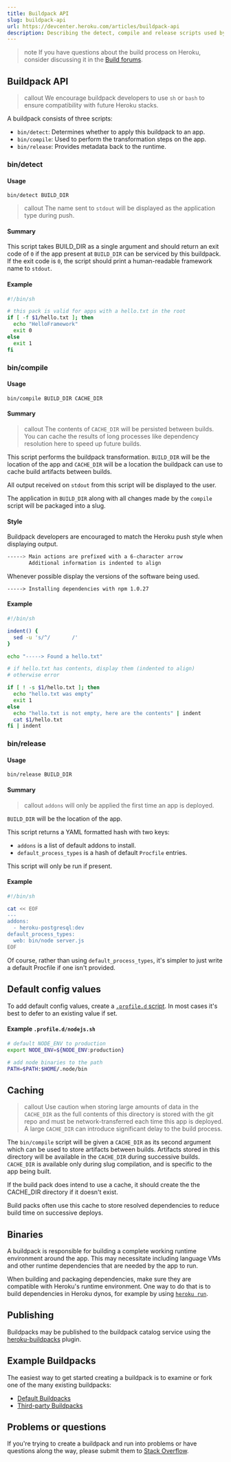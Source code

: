 ```yaml
---
title: Buildpack API
slug: buildpack-api
url: https://devcenter.heroku.com/articles/buildpack-api
description: Describing the detect, compile and release scripts used by a buildpack implementation.
---
```


> note
> If you have questions about the build process on Heroku, consider discussing it in the [Build forums](https://discussion.heroku.com/category/build).

## Buildpack API

> callout
> We encourage buildpack developers to use `sh` or `bash` to ensure compatibility with future Heroku stacks.

A buildpack consists of three scripts:

* `bin/detect`: Determines whether to apply this buildpack to an app.
* `bin/compile`: Used to perform the transformation steps on the app.
* `bin/release`: Provides metadata back to the runtime.

### bin/detect

#### Usage

```
bin/detect BUILD_DIR
```

> callout
> The name sent to `stdout` will be displayed as the application type during push.


#### Summary

This script takes BUILD_DIR as a single argument and should return an exit code of `0` if the app present at `BUILD_DIR` can be serviced by this buildpack. If the exit code is `0`, the script should print a human-readable framework name to `stdout`.

#### Example

```bash
#!/bin/sh

# this pack is valid for apps with a hello.txt in the root
if [ -f $1/hello.txt ]; then
  echo "HelloFramework"
  exit 0
else
  exit 1
fi
```

### bin/compile

#### Usage

```
bin/compile BUILD_DIR CACHE_DIR
```

#### Summary

> callout
> The contents of `CACHE_DIR` will be persisted between builds. You can cache the results of long processes like dependency resolution here to speed up future builds.

This script performs the buildpack transformation. `BUILD_DIR` will be the location of the app and
`CACHE_DIR` will be a location the buildpack can use to cache build artifacts between builds.

All output received on `stdout` from this script will be displayed to the user.

The application in `BUILD_DIR` along with all changes made by the `compile` script will be packaged into a slug.

#### Style

Buildpack developers are encouraged to match the Heroku push style when displaying output.

```bash
-----> Main actions are prefixed with a 6-character arrow
       Additional information is indented to align
```

Whenever possible display the versions of the software being used.

```
-----> Installing dependencies with npm 1.0.27
```

#### Example

```bash
#!/bin/sh

indent() {
  sed -u 's/^/       /'
}

echo "-----> Found a hello.txt"

# if hello.txt has contents, display them (indented to align)
# otherwise error

if [ ! -s $1/hello.txt ]; then
  echo "hello.txt was empty"
  exit 1
else
  echo "hello.txt is not empty, here are the contents" | indent
  cat $1/hello.txt
fi | indent
```
    
### bin/release

#### Usage

```
bin/release BUILD_DIR
```

#### Summary

> callout
> `addons` will only be applied the first time an app is deployed.

`BUILD_DIR` will be the location of the app.

This script returns a YAML formatted hash with two keys:

* `addons` is a list of default addons to install.
* `default_process_types` is a hash of default `Procfile` entries.

This script will only be run if present. 

#### Example

```bash
#!/bin/sh

cat << EOF
---
addons:
  - heroku-postgresql:dev
default_process_types:
  web: bin/node server.js
EOF
```

Of course, rather than using `default_process_types`, it's simpler to just write a default Procfile if one isn't provided.

## Default config values 

To add default config values, create a [`.profile.d` script](/profiled). In most cases it's best to defer to an existing value if set.                                             

#### Example `.profile.d/nodejs.sh`

```bash
# default NODE_ENV to production
export NODE_ENV=${NODE_ENV:production}

# add node binaries to the path
PATH=$PATH:$HOME/.node/bin
```

## Caching

> callout
> Use caution when storing large amounts of data in the `CACHE_DIR` as the full contents of this directory is stored with the git repo and must be network-transferred each time this app is deployed. A large `CACHE_DIR` can introduce significant delay to the build process.

The `bin/compile` script will be given a `CACHE_DIR` as its second argument which can be used to store artifacts between builds. Artifacts stored in this directory will be available in the `CACHE_DIR` during successive builds. `CACHE_DIR` is available only during slug compilation, and is specific to the app being built.

If the build pack does intend to use a cache, it should create the the CACHE_DIR directory if it doesn't exist.

Build packs often use this cache to store resolved dependencies to reduce build time on successive deploys.

## Binaries

A buildpack is responsible for building a complete working runtime environment around the app. This may necessitate including language VMs and other runtime dependencies that are needed by the app to run.

When building and packaging dependencies, make sure they are compatible with Heroku's runtime environment. One way to do that is to build dependencies in Heroku dynos, for example by using [`heroku run`](one-off-dynos).

## Publishing

Buildpacks may be published to the buildpack catalog service using the [heroku-buildpacks](https://github.com/heroku/heroku-buildpacks) plugin.

## Example Buildpacks

The easiest way to get started creating a buildpack is to examine or fork one of the many existing buildpacks:
* [Default Buildpacks](buildpacks#default-buildpacks)
* [Third-party Buildpacks](third-party-buildpacks)

## Problems or questions

If you're trying to create a buildpack and run into problems or have questions along the way, please submit them to [Stack Overflow](http://stackoverflow.com/questions/ask?tags=heroku,buildpack).